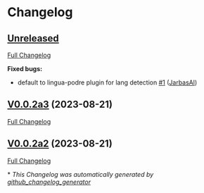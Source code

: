# Changelog

## [Unreleased](https://github.com/OpenVoiceOS/ovos-translate-server/tree/HEAD)

[Full Changelog](https://github.com/OpenVoiceOS/ovos-translate-server/compare/V0.0.2a3...HEAD)

**Fixed bugs:**

- default to lingua-podre plugin for lang detection [\#1](https://github.com/OpenVoiceOS/ovos-translate-server/pull/1) ([JarbasAl](https://github.com/JarbasAl))

## [V0.0.2a3](https://github.com/OpenVoiceOS/ovos-translate-server/tree/V0.0.2a3) (2023-08-21)

[Full Changelog](https://github.com/OpenVoiceOS/ovos-translate-server/compare/V0.0.2a2...V0.0.2a3)

## [V0.0.2a2](https://github.com/OpenVoiceOS/ovos-translate-server/tree/V0.0.2a2) (2023-08-21)

[Full Changelog](https://github.com/OpenVoiceOS/ovos-translate-server/compare/359a9ca0ca1b9e5b26fb90f7f8f49d15dd909dfb...V0.0.2a2)



\* *This Changelog was automatically generated by [github_changelog_generator](https://github.com/github-changelog-generator/github-changelog-generator)*
